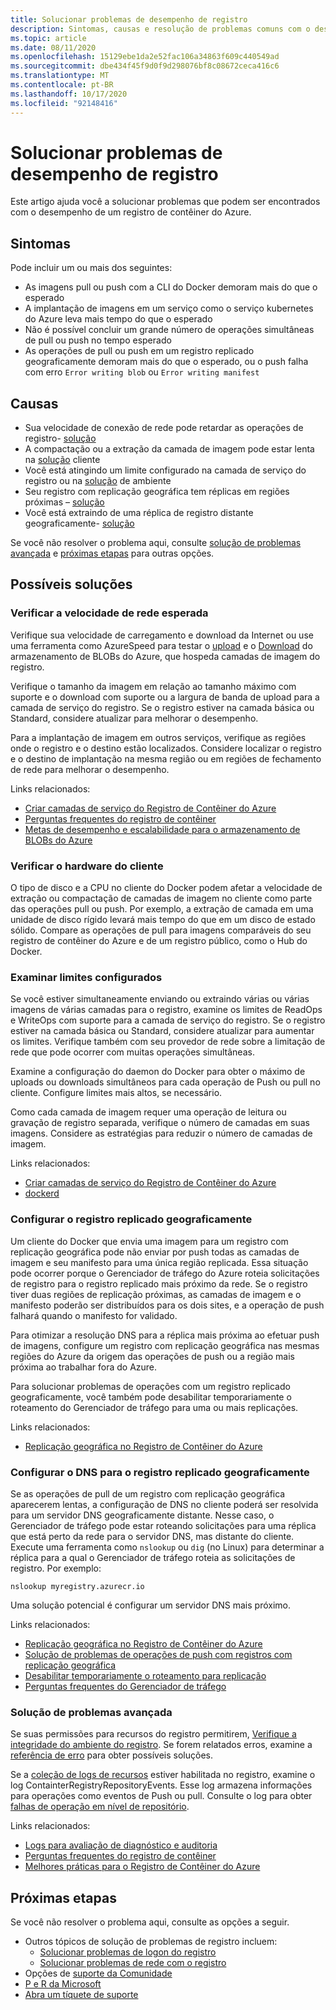 ```yaml
---
title: Solucionar problemas de desempenho de registro
description: Sintomas, causas e resolução de problemas comuns com o desempenho de um registro
ms.topic: article
ms.date: 08/11/2020
ms.openlocfilehash: 15129ebe1da2e52fac106a34863f609c440549ad
ms.sourcegitcommit: dbe434f45f9d0f9d298076bf8c08672ceca416c6
ms.translationtype: MT
ms.contentlocale: pt-BR
ms.lasthandoff: 10/17/2020
ms.locfileid: "92148416"
---
```

# <a name="troubleshoot-registry-performance"></a>Solucionar problemas de desempenho de registro

Este artigo ajuda você a solucionar problemas que podem ser encontrados com o desempenho de um registro de contêiner do Azure. 

## <a name="symptoms"></a>Sintomas

Pode incluir um ou mais dos seguintes:

* As imagens pull ou push com a CLI do Docker demoram mais do que o esperado
* A implantação de imagens em um serviço como o serviço kubernetes do Azure leva mais tempo do que o esperado
* Não é possível concluir um grande número de operações simultâneas de pull ou push no tempo esperado
* As operações de pull ou push em um registro replicado geograficamente demoram mais do que o esperado, ou o push falha com erro `Error writing blob` ou `Error writing manifest`

## <a name="causes"></a>Causas

* Sua velocidade de conexão de rede pode retardar as operações de registro- [solução](#check-expected-network-speed)
* A compactação ou a extração da camada de imagem pode estar lenta na [solução](#check-client-hardware) cliente  
* Você está atingindo um limite configurado na camada de serviço do registro ou na [solução](#review-configured-limits) de ambiente
* Seu registro com replicação geográfica tem réplicas em regiões próximas – [solução](#configure-geo-replicated-registry)
* Você está extraindo de uma réplica de registro distante geograficamente- [solução](#configure-dns-for-geo-replicated-registry)

Se você não resolver o problema aqui, consulte [solução de problemas avançada](#advanced-troubleshooting) e [próximas etapas](#next-steps) para outras opções.

## <a name="potential-solutions"></a>Possíveis soluções

### <a name="check-expected-network-speed"></a>Verificar a velocidade de rede esperada

Verifique sua velocidade de carregamento e download da Internet ou use uma ferramenta como AzureSpeed para testar o [upload](https://www.azurespeed.com/Azure/Uploadß) e o [Download](https://www.azurespeed.com/Azure/Download) do armazenamento de BLOBs do Azure, que hospeda camadas de imagem do registro.

Verifique o tamanho da imagem em relação ao tamanho máximo com suporte e o download com suporte ou a largura de banda de upload para a camada de serviço do registro. Se o registro estiver na camada básica ou Standard, considere atualizar para melhorar o desempenho. 

Para a implantação de imagem em outros serviços, verifique as regiões onde o registro e o destino estão localizados. Considere localizar o registro e o destino de implantação na mesma região ou em regiões de fechamento de rede para melhorar o desempenho.

Links relacionados:

* [Criar camadas de serviço do Registro de Contêiner do Azure](container-registry-skus.md)    
* [Perguntas frequentes do registro de contêiner](container-registry-faq.md)
* [Metas de desempenho e escalabilidade para o armazenamento de BLOBs do Azure](../storage/blobs/scalability-targets.md)

### <a name="check-client-hardware"></a>Verificar o hardware do cliente

O tipo de disco e a CPU no cliente do Docker podem afetar a velocidade de extração ou compactação de camadas de imagem no cliente como parte das operações pull ou push. Por exemplo, a extração de camada em uma unidade de disco rígido levará mais tempo do que em um disco de estado sólido. Compare as operações de pull para imagens comparáveis do seu registro de contêiner do Azure e de um registro público, como o Hub do Docker.

### <a name="review-configured-limits"></a>Examinar limites configurados

Se você estiver simultaneamente enviando ou extraindo várias ou várias imagens de várias camadas para o registro, examine os limites de ReadOps e WriteOps com suporte para a camada de serviço do registro. Se o registro estiver na camada básica ou Standard, considere atualizar para aumentar os limites. Verifique também com seu provedor de rede sobre a limitação de rede que pode ocorrer com muitas operações simultâneas. 

Examine a configuração do daemon do Docker para obter o máximo de uploads ou downloads simultâneos para cada operação de Push ou pull no cliente. Configure limites mais altos, se necessário.

Como cada camada de imagem requer uma operação de leitura ou gravação de registro separada, verifique o número de camadas em suas imagens. Considere as estratégias para reduzir o número de camadas de imagem.

Links relacionados:

* [Criar camadas de serviço do Registro de Contêiner do Azure](container-registry-skus.md)
* [dockerd](https://docs.docker.com/engine/reference/commandline/dockerd/)

### <a name="configure-geo-replicated-registry"></a>Configurar o registro replicado geograficamente

Um cliente do Docker que envia uma imagem para um registro com replicação geográfica pode não enviar por push todas as camadas de imagem e seu manifesto para uma única região replicada. Essa situação pode ocorrer porque o Gerenciador de tráfego do Azure roteia solicitações de registro para o registro replicado mais próximo da rede. Se o registro tiver duas regiões de replicação próximas, as camadas de imagem e o manifesto poderão ser distribuídos para os dois sites, e a operação de push falhará quando o manifesto for validado.

Para otimizar a resolução DNS para a réplica mais próxima ao efetuar push de imagens, configure um registro com replicação geográfica nas mesmas regiões do Azure da origem das operações de push ou a região mais próxima ao trabalhar fora do Azure.

Para solucionar problemas de operações com um registro replicado geograficamente, você também pode desabilitar temporariamente o roteamento do Gerenciador de tráfego para uma ou mais replicações.

Links relacionados:

* [Replicação geográfica no Registro de Contêiner do Azure](container-registry-geo-replication.md)

### <a name="configure-dns-for-geo-replicated-registry"></a>Configurar o DNS para o registro replicado geograficamente

Se as operações de pull de um registro com replicação geográfica aparecerem lentas, a configuração de DNS no cliente poderá ser resolvida para um servidor DNS geograficamente distante. Nesse caso, o Gerenciador de tráfego pode estar roteando solicitações para uma réplica que está perto da rede para o servidor DNS, mas distante do cliente. Execute uma ferramenta como `nslookup` ou `dig` (no Linux) para determinar a réplica para a qual o Gerenciador de tráfego roteia as solicitações de registro. Por exemplo:

```console
nslookup myregistry.azurecr.io
```

Uma solução potencial é configurar um servidor DNS mais próximo.

Links relacionados:

* [Replicação geográfica no Registro de Contêiner do Azure](container-registry-geo-replication.md)
* [Solução de problemas de operações de push com registros com replicação geográfica](container-registry-geo-replication.md#troubleshoot-push-operations-with-geo-replicated-registries)
* [Desabilitar temporariamente o roteamento para replicação](container-registry-geo-replication.md#temporarily-disable-routing-to-replication)
* [Perguntas frequentes do Gerenciador de tráfego](../traffic-manager/traffic-manager-faqs.md)

### <a name="advanced-troubleshooting"></a>Solução de problemas avançada

Se suas permissões para recursos do registro permitirem, [Verifique a integridade do ambiente do registro](container-registry-check-health.md). Se forem relatados erros, examine a [referência de erro](container-registry-health-error-reference.md) para obter possíveis soluções.

Se a [coleção de logs de recursos](container-registry-diagnostics-audit-logs.md) estiver habilitada no registro, examine o log ContainterRegistryRepositoryEvents. Esse log armazena informações para operações como eventos de Push ou pull. Consulte o log para obter [falhas de operação em nível de repositório](container-registry-diagnostics-audit-logs.md#repository-level-operation-failures). 

Links relacionados:

* [Logs para avaliação de diagnóstico e auditoria](container-registry-diagnostics-audit-logs.md)
* [Perguntas frequentes do registro de contêiner](container-registry-faq.md)
* [Melhores práticas para o Registro de Contêiner do Azure](container-registry-best-practices.md)

## <a name="next-steps"></a>Próximas etapas

Se você não resolver o problema aqui, consulte as opções a seguir.

* Outros tópicos de solução de problemas de registro incluem:
  * [Solucionar problemas de logon do registro](container-registry-troubleshoot-login.md)
  * [Solucionar problemas de rede com o registro](container-registry-troubleshoot-access.md)
* Opções de [suporte da Comunidade](https://azure.microsoft.com/support/community/)
* [P e R da Microsoft](/answers/products/)
* [Abra um tíquete de suporte](https://azure.microsoft.com/support/create-ticket/)